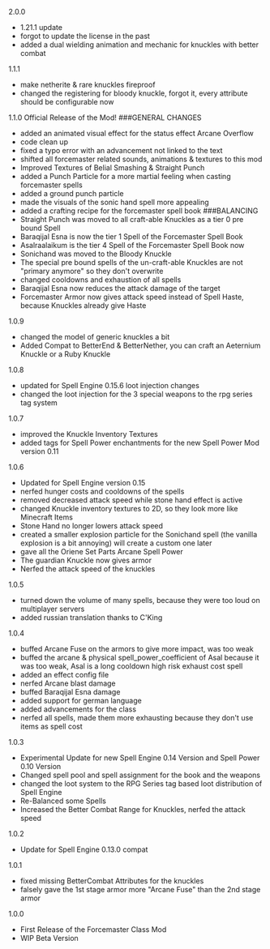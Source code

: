 2.0.0
- 1.21.1 update
- forgot to update the license in the past
- added a dual wielding animation and mechanic for knuckles with better combat

1.1.1
- make netherite & rare knuckles fireproof
- changed the registering for bloody knuckle, forgot it, every attribute should be configurable now

1.1.0
Official Release of the Mod!
###GENERAL CHANGES
- added an animated visual effect for the status effect Arcane Overflow
- code clean up
- fixed a typo error with an advancement not linked to the text
- shifted all forcemaster related sounds, animations & textures to this mod
- Improved Textures of Belial Smashing & Straight Punch
- added a Punch Particle for a more martial feeling when casting forcemaster spells
- added a ground punch particle
- made the visuals of the sonic hand spell more appealing
- added a crafting recipe for the forcemaster spell book
###BALANCING
- Straight Punch was moved to all craft-able Knuckles as a tier 0 pre bound Spell
- Baraqijal Esna is now the tier 1 Spell of the Forcemaster Spell Book
- Asalraalaikum is the tier 4 Spell of the Forcemaster Spell Book now
- Sonichand was moved to the Bloody Knuckle
- The special pre bound spells of the un-craft-able Knuckles are not "primary anymore" so they don't overwrite
- changed cooldowns and exhaustion of all spells
- Baraqijal Esna now reduces the attack damage of the target
- Forcemaster Armor now gives attack speed instead of Spell Haste, because Knuckles already give Haste

1.0.9
- changed the model of generic knuckles a bit
- Added Compat to BetterEnd & BetterNether, you can craft an Aeternium Knuckle or a Ruby Knuckle

1.0.8
- updated for Spell Engine 0.15.6 loot injection changes
- changed the loot injection for the 3 special weapons to the rpg series tag system

1.0.7
- improved the Knuckle Inventory Textures
- added tags for Spell Power enchantments for the new Spell Power Mod version 0.11

1.0.6
- Updated for Spell Engine version 0.15
- nerfed hunger costs and cooldowns of the spells
- removed decreased attack speed while stone hand effect is active
- changed Knuckle inventory textures to 2D, so they look more like Minecraft Items
- Stone Hand no longer lowers attack speed
- created a smaller explosion particle for the Sonichand spell (the vanilla explosion is a bit annoying) will create a custom one later
- gave all the Oriene Set Parts Arcane Spell Power
- The guardian Knuckle now gives armor
- Nerfed the attack speed of the knuckles

1.0.5
- turned down the volume of many spells, because they were too loud on multiplayer servers
- added russian translation thanks to C'King

1.0.4
- buffed Arcane Fuse on the armors to give more impact, was too weak
- buffed the arcane & physical spell_power_coefficient of Asal because it was too weak, Asal is a long cooldown high risk exhaust cost spell
- added an effect config file
- nerfed Arcane blast damage
- buffed Baraqijal Esna damage
- added support for german language
- added advancements for the class
- nerfed all spells, made them more exhausting because they don't use items as spell cost

1.0.3
- Experimental Update for new Spell Engine 0.14 Version and Spell Power 0.10 Version
- Changed spell pool and spell assignment for the book and the weapons
- changed the loot system to the RPG Series tag based loot distribution of Spell Engine
- Re-Balanced some Spells
- Increased the Better Combat Range for Knuckles, nerfed the attack speed

1.0.2
- Update for Spell Engine 0.13.0 compat

1.0.1
- fixed missing BetterCombat Attributes for the knuckles
- falsely gave the 1st stage armor more "Arcane Fuse" than the 2nd stage armor

1.0.0
- First Release of the Forcemaster Class Mod
- WIP Beta Version
